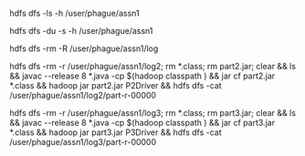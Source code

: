


hdfs dfs -ls -h /user/phague/assn1

hdfs dfs -du -s -h /user/phague/assn1

hdfs dfs -rm -R /user/phague/assn1/log




hdfs dfs -rm -r /user/phague/assn1/log2; rm *.class; rm part2.jar; clear && ls && javac --release 8 *.java -cp $(hadoop classpath ) && jar cf part2.jar *.class && hadoop jar part2.jar P2Driver && hdfs dfs -cat /user/phague/assn1/log2/part-r-00000







hdfs dfs -rm -r /user/phague/assn1/log3; rm *.class; rm part3.jar; clear && ls && javac --release 8 *.java -cp $(hadoop classpath ) && jar cf part3.jar *.class && hadoop jar part3.jar P3Driver && hdfs dfs -cat /user/phague/assn1/log3/part-r-00000
